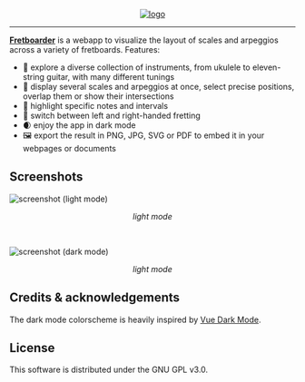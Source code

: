 <p align="center">
	<a href="https://fretboarder.app" target="_blank" rel="external nofollow noopener noreferrer">
		<img src="https://raw.githubusercontent.com/cheap-glitch/fretboarder/develop/docs/logo.png" alt="logo">
	</a>
</p>

--------------------------------------------------------------------------------

**[Fretboarder](https://fretboarder.app)** is  a webapp to visualize  the layout
of scales and arpeggios across a variety of fretboards. Features:
  * 🎸 explore  a   diverse    collection  of   instruments,  from   ukulele  to
    eleven-string guitar, with many different tunings
  * 🎨 display several scales  and arpeggios  at once, select  precise positions,
    overlap them or show their intersections
  * 🎯 highlight specific notes and intervals
  * 🤘 switch between left and right-handed fretting
  * 🌒 enjoy the app in dark mode
  * 🖼️ export the result in PNG, JPG, SVG or PDF to embed it in your webpages or
    documents

## Screenshots

![screenshot (light mode)](https://raw.githubusercontent.com/cheap-glitch/fretboarder/develop/docs/screenshot-01.png)
<p align="center"><em>light mode</em></p>

<p>&nbsp;</p>

![screenshot (dark  mode)](https://raw.githubusercontent.com/cheap-glitch/fretboarder/develop/docs/screenshot-02.png)
<p align="center"><em>light mode</em></p>

## Credits & acknowledgements

The dark mode colorscheme is heavily inspired by [Vue Dark Mode](https://www.growthbunker.dev/vuedarkmode).

## License

This software is distributed under the GNU GPL v3.0.
